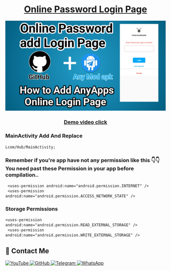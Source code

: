 <h1 align="center"><u>Online Password Login Page</u></h1>

<a href="https:" target="_blank">
  <img src="https://raw.githubusercontent.com/Masterdas/Online-Password-Login/refs/heads/main/20250522_124235.jpg" alt="Android image">
</a>

<h3 align="center"><a href="https://github.com/webappsite/Application/raw/refs/heads/main/Apk_editor/APK%20Editor.apk">Demo video click</a></h3>


### MainActivity Add And Replace

```
Lcom/Hub/MainActivity;
```

### Remember if you're app have not any permission like this 👇👇 You need past these Permission in your app before compilation..
```
 <uses-permission android:name="android.permission.INTERNET" />
 <uses-permission android:name="android.permission.ACCESS_NETWORK_STATE" />
```
### Storage Permissions 
```
<uses-permission android:name="android.permission.READ_EXTERNAL_STORAGE" />
 <uses-permission android:name="android.permission.WRITE_EXTERNAL_STORAGE" />
```



## 📌 Contact Me  

<a href="https://youtube.com/@zerodarknexus">
  <img src="https://img.shields.io/badge/YouTube-FF0000?style=for-the-badge&logo=youtube&logoColor=white" alt="YouTube">
</a>  

<a href="https://github.com/Masterdas?tab=repositories">
  <img src="https://img.shields.io/badge/GitHub-000000?style=for-the-badge&logo=github&logoColor=white" alt="GitHub">
</a>  

<a href="https://t.me/ZeroHackNexus">
  <img src="https://img.shields.io/badge/Telegram-26A5E4?style=for-the-badge&logo=telegram&logoColor=white" alt="Telegram">
</a>  

<a href="https://chat.whatsapp.com/II35pNaN25rHqnUmqXK6ag">
  <img src="https://img.shields.io/badge/WhatsApp-25D366?style=for-the-badge&logo=whatsapp&logoColor=white" alt="WhatsApp">
</a>
